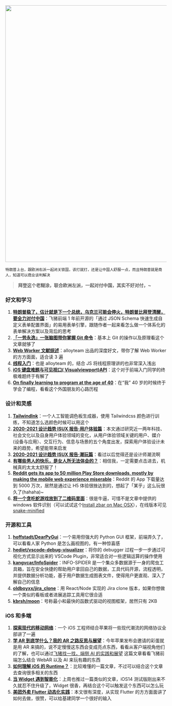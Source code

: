 <img src="https://gw.alipayobjects.com/zos/k/yt/ck1Y1K.png" width="800" />  

<small>特朗普上台，跟欧洲右派一起闭关锁国，该打就打，还是让中国人舒服一点，而且特朗普就是商人，知道可以商业谈判解决</small>  

> **拜登这个老糊涂，联合欧洲左派，一起对付中国，其实不好对付，~**  

### 好文和学习

1. **[特朗普稳了，估计就是下一个总统，乌克兰可能会停火，特朗普比拜登清醒，要全力对付中国](https://juejin.im/post/6871121209396822029)**：飞猪前端 1 年前开源的「通过 JSON Schema 快速生成自定义表单配置界面」的易用表单引擎，跟随作者一起来看怎么做一个体系化的表单解决方案以及背后的思考
2. **[「一劳永逸」一张脑图带你掌握 Git 命令](https://juejin.im/post/6869519303864123399)**：基本上 Git 的操作以及原理看这个文章就够了
3. **[Web Worker 文献综述](http://www.alloyteam.com/2020/07/14680/)**：alloyteam 出品的深度好文，带你了解 Web Worker 的方方面面，适合读 3 遍
4. **[线程入门](http://www.alloyteam.com/2020/07/14657/)**：也是 alloyteam 的，结合 JS 将线程原理讲的也非常深入浅出
5. **[iOS 键盘难题与可见视口( Visualviewport)API](http://www.alloyteam.com/2020/02/14265/)**：这个对于前端入门同学的终极难题终于有解了
6. **[On finally learning to program at the age of 40](https://github.com/Dhghomon/programming_at_40/blob/master/README.md)**：在“我” 40 岁的时候终于学会了编程，看看这个外国朋友的心路历程

### 设计和灵感

1. **[TailwindInk](https://tailwind.ink/)**：一个人工智能调色板生成器，使用 Tailwindcss 颜色进行训练，不知道怎么选颜色时候可以用这个
2. **[2020-2021 设计趋势 ISUX 报告·用户体验篇](https://isux.tencent.com/articles/ux-design-trend)**：本文通过研究近一两年科技、社会文化以及自身用户体验领域的变化，从用户体验领域关键的用户、媒介(设备与应用）、交互行为、信息与场景的五个角度出发，探索用户体验设计未来的趋势，希望能带来启发
3. **[2020-2021 设计趋势 ISUX 报告·潮玩篇](https://isux.tencent.com/articles/art-toys-trend.html)**：看过以后觉得还是设计师潮流啊
4. **[有哪些男人的快乐，是女人所无法体会的？](https://www.zhihu.com/question/411832116/answer/1388229740)**：相信我，一定需要点击进去，机械真的太太太舒服了！
5. **[Reddit gets its app to 50 million Play Store downloads, mostly by making the mobile web experience miserable](https://www.androidpolice.com/2020/09/02/reddit-gets-its-app-to-50-million-play-store-downloads-mostly-by-making-the-mobile-web-experience-miserable/)**：Reddit 的 App 下载量达到 5000 万次，居然是通过让 H5 体验很挫达到的，想起了「某乎」这么玩很久了(hahaha)~
6. **[将一个贪吃蛇游戏放到了二维码里面](https://itsmattkc.com/etc/snakeqr/)**：很是牛逼，可惜不是文章中提供的 windows 软件识别（可以试试这个[Install zbar on Mac OSX](http://macappstore.org/zbar/)），在线版本可见[snake-minified](https://itsmattkc.com/etc/snakeqr/snake-minified.html)

### 开源和工具

1. **[hoffstadt/DearPyGui](https://github.com/hoffstadt/DearPyGui)**：一个易用但强大的 Python GUI 框架，前端弄久了，可以看看人家 Python 是怎么画视图的，有一种惊喜感
2. **[hediet/vscode-debug-visualizer](https://github.com/hediet/vscode-debug-visualizer)**：将你的 debugger 过程一步一步通过可视化方式显示出来的 VSCode Plugin，非常适合对一些逻辑运算的操作使用
3. **[kangvcar/InfoSpider](https://github.com/kangvcar/InfoSpider)**：INFO-SPIDER 是一个集众多数据源于一身的爬虫工具箱，旨在安全快捷的帮助用户拿回自己的数据，工具代码开源，流程透明，并提供数据分析功能，基于用户数据生成图表文件，使得用户更直观、深入了解自己的信息
4. **[oldboyxx/jira_clone](https://github.com/oldboyxx/jira_clone)**：用 React/Node 实现的 Jira clone 版本，如果你想做一个类似的看板或者进展追踪工具用它很合适
5. **[kbrsh/moon](https://github.com/kbrsh/moon)**：号称最小和最快的函数式驱动的视图框架，居然只有 2KB

### iOS 和多端

1. **[探索现代的移动网络](https://mp.weixin.qq.com/s/ds6QkVrBwcurxp3RkvZe8Q)**：一个 iOS 工程师结合苹果将一些现代潮流的网络协议全部讲了一遍
2. **[学 AR 到底学什么？我的 AR 之路反思与展望](https://juejin.im/post/6865650326390145031/)**：今年苹果发布会邀请的彩蛋就是用 AR 来搞的，说不定慢慢这东西会变成亮点东西，看看从客户端视角他们的了解，也可以通过[飞猪找一找，端侧 AI 的实践和展望](https://juejin.im/post/6844904152095539214) 这篇文章看看飞猪前端怎么结合 WebAR 以及 AI 来玩有趣的东西
3. **[如何理解 iOS 的 Runtime？](https://juejin.im/post/6869670856705081358)**：比较难懂的一篇文章，不过可以结合这个文章去查询很多相关的东西
4. **[当 Widget 遇到智能化](https://mp.weixin.qq.com/s/jcZ7xJdxdLeKZRSwurc6mQ)**：上周也推过一篇类似的文章，iOS14 测试版刚出来不久就忍不住升级了，Widget 很香，再结合这个可以触发这个东西可以怎么玩
5. **[美团外卖 Flutter 动态化实践](https://tech.meituan.com/2020/06/23/meituan-flutter-flap.html)**：本文很有深度，从实现 Flutter 的方方面面讲了如何去做，很赞，可以给基建同学一个很好的输入
